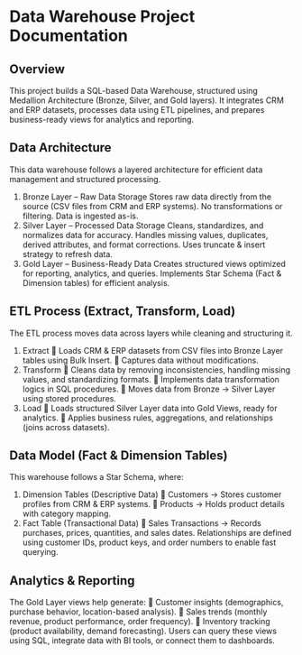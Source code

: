 # Data Warehouse Project Documentation

## Overview
This project builds a SQL-based Data Warehouse, structured using Medallion Architecture (Bronze, Silver, and Gold layers). 
It integrates CRM and ERP datasets, processes data using ETL pipelines, and prepares business-ready views for analytics and 
reporting.

## Data Architecture
This data warehouse follows a layered architecture for efficient data management and structured processing.
1. Bronze Layer – Raw Data Storage
      Stores raw data directly from the source (CSV files from CRM and ERP systems).
      No transformations or filtering. Data is ingested as-is.
2. Silver Layer – Processed Data Storage
      Cleans, standardizes, and normalizes data for accuracy.
      Handles missing values, duplicates, derived attributes, and format corrections.
      Uses truncate & insert strategy to refresh data.
3. Gold Layer – Business-Ready Data
      Creates structured views optimized for reporting, analytics, and queries.
      Implements Star Schema (Fact & Dimension tables) for efficient analysis.

## ETL Process (Extract, Transform, Load)
The ETL process moves data across layers while cleaning and structuring it.
1. Extract
🔹 Loads CRM & ERP datasets from CSV files into Bronze Layer tables using Bulk Insert.
🔹 Captures data without modifications.
2. Transform
🔹 Cleans data by removing inconsistencies, handling missing values, and standardizing formats.
🔹 Implements data transformation logics in SQL procedures.
🔹 Moves data from Bronze → Silver Layer using stored procedures.
3. Load
🔹 Loads structured Silver Layer data into Gold Views, ready for analytics.
🔹 Applies business rules, aggregations, and relationships (joins across datasets).

## Data Model (Fact & Dimension Tables)
This warehouse follows a Star Schema, where:
1. Dimension Tables (Descriptive Data)
🔹 Customers → Stores customer profiles from CRM & ERP systems.
🔹 Products → Holds product details with category mapping.
3. Fact Table (Transactional Data)
🔹 Sales Transactions → Records purchases, prices, quantities, and sales dates.
Relationships are defined using customer IDs, product keys, and order numbers to enable fast querying.

## Analytics & Reporting
The Gold Layer views help generate:
🔹 Customer insights (demographics, purchase behavior, location-based analysis).
🔹 Sales trends (monthly revenue, product performance, order frequency).
🔹 Inventory tracking (product availability, demand forecasting).
Users can query these views using SQL, integrate data with BI tools, or connect them to dashboards.
